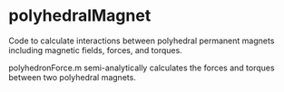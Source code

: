 # polyhedralMagnet
Code to calculate interactions between polyhedral permanent magnets including magnetic fields, forces, and torques.

polyhedronForce.m semi-analytically calculates the forces and torques between two polyhedral magnets.